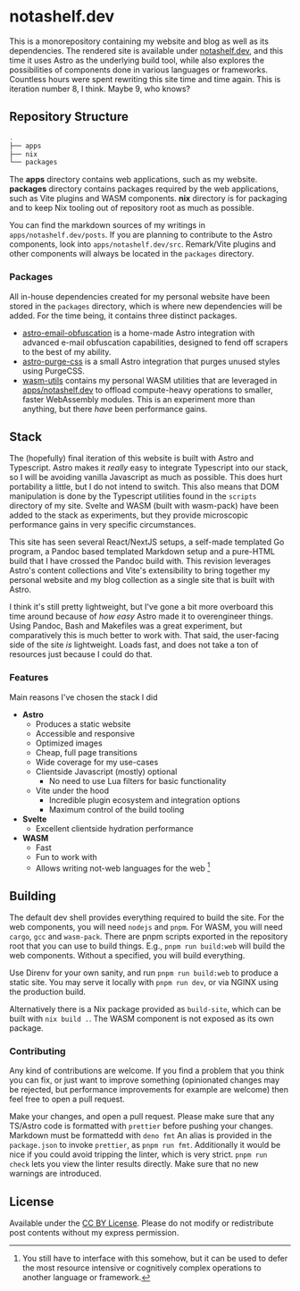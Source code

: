 # notashelf.dev

This is a monorepository containing my website and blog as well as its
dependencies. The rendered site is available under
[notashelf.dev](https://notashelf.dev), and this time it uses Astro as the
underlying build tool, while also explores the possibilities of components done
in various languages or frameworks. Countless hours were spent rewriting this
site time and time again. This is iteration number 8, I think. Maybe 9, who
knows?

## Repository Structure

```bash
.
├── apps
├── nix
└── packages
```

The **apps** directory contains web applications, such as my website.
**packages** directory contains packages required by the web applications, such
as Vite plugins and WASM components. **nix** directory is for packaging and to
keep Nix tooling out of repository root as much as possible.

You can find the markdown sources of my writings in `apps/notashelf.dev/posts`.
If you are planning to contribute to the Astro components, look into
`apps/notashelf.dev/src`. Remark/Vite plugins and other components will always
be located in the `packages` directory.

### Packages

All in-house dependencies created for my personal website have been stored in
the `packages` directory, which is where new dependencies will be added. For the
time being, it contains three distinct packages.

- [astro-email-obfuscation](./packages/astro-email-obfuscation/) is a home-made
  Astro integration with advanced e-mail obfuscation capabilities, designed to
  fend off scrapers to the best of my ability.
- [astro-purge-css](./packages/astro-purge-css/) is a small Astro integration
  that purges unused styles using PurgeCSS.
- [wasm-utils](./packages/wasm-utils/) contains my personal WASM utilities that
  are leveraged in [apps/notashelf.dev](./apps/notashelf.dev/) to offload
  compute-heavy operations to smaller, faster WebAssembly modules. This is an
  experiment more than anything, but there _have_ been performance gains.

## Stack

The (hopefully) final iteration of this website is built with Astro and
Typescript. Astro makes it _really_ easy to integrate Typescript into our stack,
so I will be avoiding vanilla Javascript as much as possible. This does hurt
portability a little, but I do not intend to switch. This also means that DOM
manipulation is done by the Typescript utilities found in the `scripts`
directory of my site. Svelte and WASM (built with wasm-pack) have been added to
the stack as experiments, but they provide microscopic performance gains in very
specific circumstances.

This site has seen several React/NextJS setups, a self-made templated Go
program, a Pandoc based templated Markdown setup and a pure-HTML build that I
have crossed the Pandoc build with. This revision leverages Astro's content
collections and Vite's extensibility to bring together my personal website and
my blog collection as a single site that is built with Astro.

I think it's still pretty lightweight, but I've gone a bit more overboard this
time around because of _how easy_ Astro made it to overengineer things. Using
Pandoc, Bash and Makefiles was a great experiment, but comparatively this is
much better to work with. That said, the user-facing side of the site _is_
lightweight. Loads fast, and does not take a ton of resources just because I
could do that.

### Features

Main reasons I've chosen the stack I did

- **Astro**
  - Produces a static website
  - Accessible and responsive
  - Optimized images
  - Cheap, full page transitions
  - Wide coverage for my use-cases
  - Clientside Javascript (mostly) optional
    - No need to use Lua filters for basic functionality
  - Vite under the hood
    - Incredible plugin ecosystem and integration options
    - Maximum control of the build tooling
- **Svelte**
  - Excellent clientside hydration performance
- **WASM**
  - Fast
  - Fun to work with
  - Allows writing not-web languages for the web [^1]

[^1]: You still have to interface with this somehow, but it can be used to defer
    the most resource intensive or cognitively complex operations to another
    language or framework.

## Building

The default dev shell provides everything required to build the site. For the
web components, you will need `nodejs` and `pnpm`. For WASM, you will need
`cargo`, `gcc` and `wasm-pack`. There are pnpm scripts exported in the
repository root that you can use to build things. E.g., `pnpm run build:web`
will build the web components. Without a specified, you will build everything.

Use Direnv for your own sanity, and run `pnpm run build:web` to produce a static
site. You may serve it locally with `pnpm run dev`, or via NGINX using the
production build.

Alternatively there is a Nix package provided as `build-site`, which can be
built with `nix build .`. The WASM component is not exposed as its own package.

### Contributing

Any kind of contributions are welcome. If you find a problem that you think you
can fix, or just want to improve something (opinionated changes may be rejected,
but performance improvements for example are welcome) then feel free to open a
pull request.

Make your changes, and open a pull request. Please make sure that any TS/Astro
code is formatted with `prettier` before pushing your changes. Markdown must be
formattedd with `deno fmt` An alias is provided in the `package.json` to invoke
`prettier`, as `pnpm run fmt`. Additionally it would be nice if you could avoid
tripping the linter, which is very strict. `pnpm run check` lets you view the
linter results directly. Make sure that no new warnings are introduced.

## License

Available under the [CC BY License](./LICENSE). Please do not modify or
redistribute post contents without my express permission.
